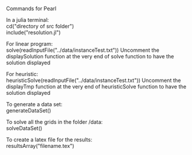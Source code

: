 Commands for Pearl

In a julia terminal:  
cd("directory of src folder")  
include("resolution.jl")

For linear program:  
solve(readInputFile("../data/instanceTest.txt"))
Uncomment the displaySolution function at the very end of solve function to have the solution displayed

For heuristic:  
heuristicSolve(readInputFile("../data/instanceTest.txt"))
Uncomment the displayTmp function at the very end of heuristicSolve function to have the solution displayed

To generate a data set:  
generateDataSet()

To solve all the grids in the folder /data:  
solveDataSet()

To create a latex file for the results:  
resultsArray("filename.tex")

